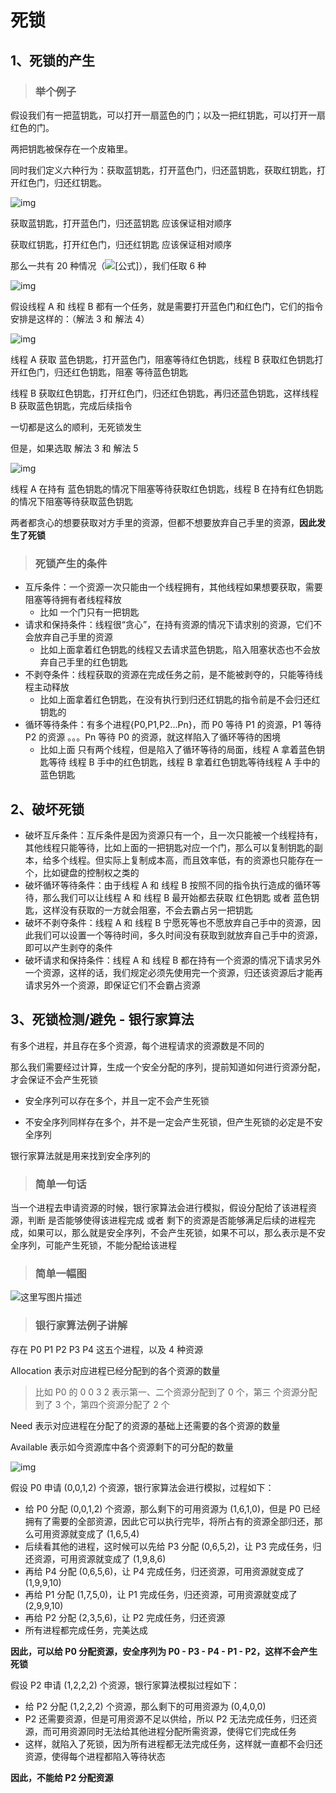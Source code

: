 # 死锁

## 1、死锁的产生

> ### 举个例子

假设我们有一把蓝钥匙，可以打开一扇蓝色的门；以及一把红钥匙，可以打开一扇红色的门。

两把钥匙被保存在一个皮箱里。

同时我们定义六种行为：获取蓝钥匙，打开蓝色门，归还蓝钥匙，获取红钥匙，打开红色门，归还红钥匙。

![img](https://pic1.zhimg.com/80/v2-823088df49d849ebbcb52739ec20333b_720w.jpg)



获取蓝钥匙，打开蓝色门，归还蓝钥匙 应该保证相对顺序

获取红钥匙，打开红色门，归还红钥匙 应该保证相对顺序



那么一共有 20 种情况（![[公式]](https://www.zhihu.com/equation?tex=A_%7B6%7D%5E%7B6%7D%2F%28A_%7B3%7D%5E%7B3%7D%2AA_%7B3%7D%5E%7B3%7D%29)），我们任取 6 种

![img](https://pic1.zhimg.com/80/v2-1a3491eb9bcf99612863a4be404e57f4_720w.jpg)



假设线程 A 和 线程 B 都有一个任务，就是需要打开蓝色门和红色门，它们的指令安排是这样的：（解法 3 和 解法 4）

![img](https://picb.zhimg.com/80/v2-021292616c89207b9868f3991be7d699_720w.jpg)

线程 A 获取 蓝色钥匙，打开蓝色门，阻塞等待红色钥匙，线程 B 获取红色钥匙打开红色门，归还红色钥匙，阻塞 等待蓝色钥匙

线程 B 获取红色钥匙，打开红色门，归还红色钥匙，再归还蓝色钥匙，这样线程 B 获取蓝色钥匙，完成后续指令

一切都是这么的顺利，无死锁发生



但是，如果选取 解法 3 和 解法 5

![img](https://picb.zhimg.com/80/v2-4423d2645e0d0ef610cf63d34013792d_720w.jpg)



线程 A 在持有 蓝色钥匙的情况下阻塞等待获取红色钥匙，线程 B 在持有红色钥匙的情况下阻塞等待获取蓝色钥匙

两者都贪心的想要获取对方手里的资源，但都不想要放弃自己手里的资源，**因此发生了死锁**



> ### 死锁产生的条件

- 互斥条件：一个资源一次只能由一个线程拥有，其他线程如果想要获取，需要阻塞等待拥有者线程释放
  - 比如 一个门只有一把钥匙
- 请求和保持条件：线程很“贪心”，在持有资源的情况下请求别的资源，它们不会放弃自己手里的资源
  - 比如上面拿着红色钥匙的线程又去请求蓝色钥匙，陷入阻塞状态也不会放弃自己手里的红色钥匙
- 不剥夺条件：线程获取的资源在完成任务之前，是不能被剥夺的，只能等待线程主动释放
  - 比如上面拿着红色钥匙，在没有执行到归还红钥匙的指令前是不会归还红钥匙的
- 循环等待条件：有多个进程{P0,P1,P2...Pn}，而 P0 等待 P1 的资源，P1 等待 P2 的资源 。。。Pn 等待 P0 的资源，就这样陷入了循环等待的困境
  - 比如上面 只有两个线程，但是陷入了循环等待的局面，线程 A 拿着蓝色钥匙等待 线程 B 手中的红色钥匙，线程 B 拿着红色钥匙等待线程 A 手中的蓝色钥匙



## 2、破坏死锁

- 破坏互斥条件：互斥条件是因为资源只有一个，且一次只能被一个线程持有，其他线程只能等待，比如上面的一把钥匙对应一个门，那么可以复制钥匙的副本，给多个线程。但实际上复制成本高，而且效率低，有的资源也只能存在一个，比如键盘的控制权之类的
- 破坏循环等待条件：由于线程 A 和 线程 B 按照不同的指令执行造成的循环等待，那么我们可以让线程 A 和 线程 B 最开始都去获取 红色钥匙 或者 蓝色钥匙，这样没有获取的一方就会阻塞，不会去霸占另一把钥匙
- 破坏不剥夺条件：线程 A 和 线程 B 宁愿死等也不愿放弃自己手中的资源，因此我们可以设置一个等待时间，多久时间没有获取到就放弃自己手中的资源，即可以产生剥夺的条件
- 破坏请求和保持条件：线程 A 和 线程 B 都在持有一个资源的情况下请求另外一个资源，这样的话，我们规定必须先使用完一个资源，归还该资源后才能再请求另外一个资源，即保证它们不会霸占资源





## 3、死锁检测/避免 - 银行家算法

有多个进程，并且存在多个资源，每个进程请求的资源数是不同的

那么我们需要经过计算，生成一个安全分配的序列，提前知道如何进行资源分配，才会保证不会产生死锁

- 安全序列可以存在多个，并且一定不会产生死锁

- 不安全序列同样存在多个，并不是一定会产生死锁，但产生死锁的必定是不安全序列

银行家算法就是用来找到安全序列的



> ### 简单一句话

当一个进程去申请资源的时候，银行家算法会进行模拟，假设分配给了该进程资源，判断 是否能够使得该进程完成 或者 剩下的资源是否能够满足后续的进程完成，如果可以，那么就是安全序列，不会产生死锁，如果不可以，那么表示是不安全序列，可能产生死锁，不能分配给该进程



> ### 简单一幅图

![这里写图片描述](https://img-blog.csdn.net/20180508204335770?watermark/2/text/aHR0cHM6Ly9ibG9nLmNzZG4ubmV0L3FxXzMzNDE0Mjcx/font/5a6L5L2T/fontsize/400/fill/I0JBQkFCMA==/dissolve/70)





> ### 银行家算法例子讲解

存在 P0 P1 P2 P3 P4 这五个进程，以及 4 种资源

Allocation 表示对应进程已经分配到的各个资源的数量

> 比如 P0 的 0 0 3 2 表示第一、二个资源分配到了 0 个，第三 个资源分配到了 3 个，第四个资源分配了 2 个

Need 表示对应进程在分配了的资源的基础上还需要的各个资源的数量

Available 表示如今资源库中各个资源剩下的可分配的数量



![img](https://img-blog.csdn.net/20180508210408944)



假设 P0 申请 (0,0,1,2) 个资源，银行家算法会进行模拟，过程如下：

- 给 P0 分配 (0,0,1,2) 个资源，那么剩下的可用资源为 (1,6,1,0)，但是 P0 已经拥有了需要的全部资源，因此它可以执行完毕，将所占有的资源全部归还，那么可用资源就变成了 (1,6,5,4)
- 后续看其他的进程，这时候可以先给 P3 分配 (0,6,5,2)，让 P3 完成任务，归还资源，可用资源就变成了 (1,9,8,6)
- 再给 P4 分配 (0,6,5,6)，让 P4 完成任务，归还资源，可用资源就变成了 (1,9,9,10)
- 再给 P1 分配 (1,7,5,0)，让 P1 完成任务，归还资源，可用资源就变成了 (2,9,9,10)
- 再给 P2 分配 (2,3,5,6)，让 P2 完成任务，归还资源
- 所有进程都完成任务，完美达成

**因此，可以给 P0 分配资源，安全序列为 P0 - P3 - P4 - P1 - P2，这样不会产生死锁**



假设 P2 申请 (1,2,2,2) 个资源，银行家算法模拟过程如下：

- 给 P2 分配 (1,2,2,2) 个资源，那么剩下的可用资源为 (0,4,0,0)
- P2 还需要资源，但是可用资源不足以供给，所以 P2 无法完成任务，归还资源，而可用资源同时无法给其他进程分配所需资源，使得它们完成任务
- 这样，就陷入了死锁，因为所有进程都无法完成任务，这样就一直都不会归还资源，使得每个进程都陷入等待状态

**因此，不能给 P2 分配资源**